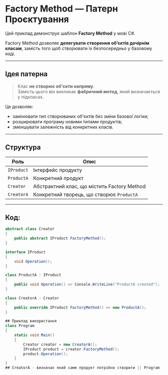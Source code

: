 # Factory Method — Патерн Проєктування

Цей приклад демонструє шаблон **Factory Method** у мові C#.

Factory Method дозволяє **делегувати створення об’єктів дочірнім класам**, замість того щоб створювати їх безпосередньо у базовому коді.

---

## Ідея патерна

> Клас **не створює об'єкти напряму**.  
> Замість цього він викликає **фабричний метод**, який визначається у підкласах.

Це дозволяє:
- замінювати тип створюваних об'єктів без зміни базової логіки;
- розширювати програму новими типами продуктів;
- зменшувати залежність від конкретних класів.

---

## Структура

| Роль | Опис |
|------|------|
| `IProduct` | Інтерфейс продукту |
| `ProductA` | Конкретний продукт |
| `Creator` | Абстрактний клас, що містить Factory Method |
| `CreatorA` | Конкретний творець, що створює `ProductA` |

---

## Код:

```csharp
abstract class Creator
{
    public abstract IProduct FactoryMethod();
}

interface IProduct
{
    void Operation();
}

class ProductA : IProduct
{
    public void Operation() => Console.WriteLine("ProductA created");
}

class CreatorA : Creator
{
    public override IProduct FactoryMethod() => new ProductA();
}

## Приклад використання
class Program
{
    static void Main()
    {
        Creator creator = new CreatorA();
        IProduct product = creator.FactoryMethod();
        product.Operation();
    }
}
## CreatorA - визначає який саме продукт потрібно створити || Program - працює через абстракції, не знаючи про конкретні типи

